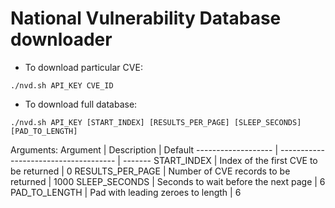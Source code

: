 # National Vulnerability Database downloader

* To download particular CVE:
```shell
./nvd.sh API_KEY CVE_ID
```

* To download full database:
```shell
./nvd.sh API_KEY [START_INDEX] [RESULTS_PER_PAGE] [SLEEP_SECONDS] [PAD_TO_LENGTH]
```
Arguments:
Argument			| Description							| Default
------------------- | ------------------------------------- | -------
START_INDEX			| Index of the first CVE to be returned	| 	    0
RESULTS_PER_PAGE	| Number of CVE records to be returned	| 	 1000
SLEEP_SECONDS		| Seconds to wait before the next page	| 	    6
PAD_TO_LENGTH		| Pad with leading zeroes to length		| 	    6
